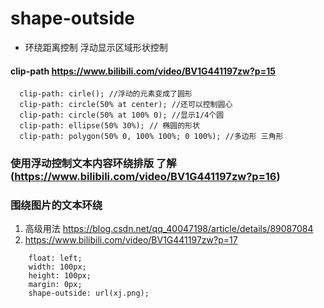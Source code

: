 # shape-outside
- 环绕距离控制 浮动显示区域形状控制

#### clip-path https://www.bilibili.com/video/BV1G441197zw?p=15
````
  clip-path: cirle(); //浮动的元素变成了圆形
  clip-path: circle(50% at center); //还可以控制圆心
  clip-path: circle(50% at 100% 0); //显示1/4个圆
  clip-path: ellipse(50% 30%); // 椭圆的形状
  clip-path: polygon(50% 0, 100% 100%; 0 100%); //多边形 三角形
````

### 使用浮动控制文本内容环绕排版 了解 (https://www.bilibili.com/video/BV1G441197zw?p=16)


### 围绕图片的文本环绕
1. 高级用法 https://blog.csdn.net/qq_40047198/article/details/89087084
2. https://www.bilibili.com/video/BV1G441197zw?p=17
````
    float: left;
    width: 100px;
    height: 100px;
    margin: 0px;
    shape-outside: url(xj.png);
````
